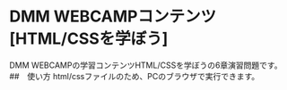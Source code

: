# DMM WEBCAMPコンテンツ[HTML/CSSを学ぼう]
DMM WEBCAMPの学習コンテンツHTML/CSSを学ぼうの6章演習問題です。
##　使い方
html/cssファイルのため、PCのブラウザで実行できます。
